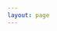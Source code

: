 ```yaml
---
layout: page
---
```


<script setup>
import createDocs from './.vitepress/theme/components/createDocs.vue'
</script>   
<createDocs/>
